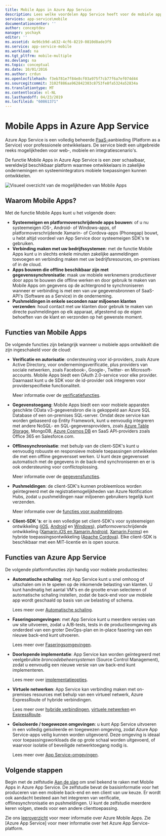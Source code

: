 ```yaml
---
title: Mobile Apps in Azure App Service
description: Lees welke voordelen App Service heeft voor de mobiele apps in uw onderneming.
services: app-service\mobile
documentationcenter: ''
author: conceptdev
manager: yochayk
editor: ''
ms.assetid: 4e96cb9d-a632-4cf6-8219-0810d8ade3f9
ms.service: app-service-mobile
ms.workload: na
ms.tgt_pltfrm: mobile-multiple
ms.devlang: na
ms.topic: conceptual
ms.date: 10/01/2016
ms.author: crdun
ms.openlocfilehash: f3eb781e7f84e8cf03a975f7cb77f6a7ef074d44
ms.sourcegitcommit: 3102f886aa962842303c8753fe8fa5324a52834a
ms.translationtype: MT
ms.contentlocale: nl-NL
ms.lasthandoff: 04/23/2019
ms.locfileid: "60861371"
---
```

# <a name="getting-started"> </a>Mobile Apps in Azure App Service
Azure App Service is een volledig beheerde [PaaS-](https://azure.microsoft.com/overview/what-is-paas/)aanbieding (Platform as a Service) voor professionele ontwikkelaars. De service biedt een uitgebreide reeks mogelijkheden voor web-, mobiele en integratiescenario's. 

De functie Mobile Apps in Azure App Service is een zeer schaalbaar, wereldwijd beschikbaar platform waarmee ontwikkelaars in zakelijke ondernemingen en systeemintegrators mobiele toepassingen kunnen ontwikkelen.

![Visueel overzicht van de mogelijkheden van Mobile Apps](./media/app-service-mobile-value-prop/overview.png)

## <a name="why-mobile-apps"></a>Waarom Mobile Apps?
Met de functie Mobile Apps kunt u het volgende doen:

* **Systeemeigen en platformoverschrijdende apps bouwen**: of u nu systeemeigen iOS-, Android- of Windows-apps, of platformoverschrijdende Xamarin- of Cordova-apps (Phonegap) bouwt, u hebt altijd voordeel van App Service door systeemeigen SDK's te gebruiken.
* **Verbinding maken met uw bedrijfssystemen**: met de functie Mobile Apps kunt u in slechts enkele minuten zakelijke aanmeldingen toevoegen en verbinding maken met uw bedrijfsresources, on-premises of in de cloud.
* **Apps bouwen die offline beschikbaar zijn met gegevenssynchronisatie**: maak uw mobiele werknemers productiever door apps te bouwen die offline werken en door gebruik te maken van Mobile Apps om gegevens op de achtergrond te synchroniseren wanneer er verbinding is met een van uw gegevensbronnen of SaaS-API's (Software as a Service) in de onderneming.
* **Pushmeldingen in enkele seconden naar miljoenen klanten verzenden**: houd contact met uw klanten door gebruik te maken van directe pushmeldingen op elk apparaat, afgestemd op de eigen behoeften van de klant en verzonden op het gewenste moment.

## <a name="mobile-apps-features"></a>Functies van Mobile Apps
De volgende functies zijn belangrijk wanneer u mobiele apps ontwikkelt die zijn ingeschakeld voor de cloud:

* **Verificatie en autorisatie**: ondersteuning voor id-providers, zoals Azure Active Directory, voor ondernemingsverificatie, plus providers van sociale netwerken, zoals Facebook-, Google-, Twitter- en Microsoft-accounts. Mobile Apps biedt een OAuth 2.0-service voor elke provider. Daarnaast kunt u de SDK voor de id-provider ook integreren voor providerspecifieke functionaliteit.

    Meer informatie over de [verificatiefuncties].

* **Gegevenstoegang**: Mobile Apps biedt een voor mobiele apparaten geschikte OData v3-gegevensbron die is gekoppeld aan Azure SQL Database of een on-premises SQL-server. Omdat deze service kan worden gebaseerd op Entity Framework, kunt u eenvoudig integreren met andere NoSQL- en SQL-gegevensproviders, zoals [Azure Table Storage], MongoDB, [Azure Cosmos DB] en SaaS API-providers zoals Office 365 en Salesforce.com.

* **Offlinesynchronisatie**: met behulp van de client-SDK's kunt u eenvoudig robuuste en responsieve mobiele toepassingen ontwikkelen die met een offline gegevensset werken. U kunt deze gegevensset automatisch met de gegevens in de back-end synchroniseren en er is ook ondersteuning voor conflictoplossing.

  Meer informatie over de [gegevensfuncties].

* **Pushmeldingen**: de client-SDK's kunnen probleemloos worden geïntegreerd met de registratiemogelijkheden van Azure Notification Hubs, zodat u pushmeldingen naar miljoenen gebruikers tegelijk kunt verzenden.

  Meer informatie over de [functies voor pushmeldingen].

* **Client-SDK 's**: er is een volledige set client-SDK's voor systeemeigen ontwikkeling ([iOS], [Android] en [Windows]), platformoverschrijdende ontwikkeling ([Xamarin.iOS en Xamarin.Android], [Xamarin.Forms]) en hybride toepassingsontwikkeling ([Apache Cordova]). Elke client-SDK is beschikbaar met een MIT-licentie en is open source.

## <a name="azure-app-service-features"></a>Functies van Azure App Service
De volgende platformfuncties zijn handig voor mobiele productiesites:

* **Automatische schaling**: met App Service kunt u snel omhoog of uitschalen om in te spelen op de inkomende belasting van klanten. U kunt handmatig het aantal VM's en de grootte ervan selecteren of automatische schaling instellen, zodat de back-end voor uw mobiele app wordt geschaald op basis van uw belasting of schema.

  Lees meer over [Automatische schaling].

* **Faseringsomgevingen**: met App Service kunt u meerdere versies van uw site uitvoeren, zodat u A/B-tests, tests in de productieomgeving als onderdeel van een groter DevOps-plan en in-place fasering van een nieuwe back-end kunt uitvoeren.

  Lees meer over [Faseringsomgevingen].

* **Doorlopende implementatie**: App Service kan worden geïntegreerd met veelgebruikte _broncodebeheersystemen_ (Source Control Management), zodat u eenvoudig een nieuwe versie van uw back-end kunt implementeren.

  Lees meer over [implementatieopties](../app-service/deploy-local-git.md).

* **Virtuele netwerken**: App Service kan verbinding maken met on-premises resources met behulp van een virtueel netwerk, Azure ExpressRoute of hybride verbindingen.

  Lees meer over [hybride verbindingen], [virtuele netwerken] en [ExpressRoute].

* **Geïsoleerde / toegewezen omgevingen**: u kunt App Service uitvoeren in een volledig geïsoleerde en toegewezen omgeving, zodat Azure App Service-apps veilig kunnen worden uitgevoerd. Deze omgeving is ideaal voor toepassingsworkloads die op grote schaal worden uitgevoerd, of waarvoor isolatie of beveiligde netwerktoegang nodig is.

  Lees meer over [App Service-omgevingen].

## <a name="next-steps"></a>Volgende stappen

Begin met de zelfstudie [Aan de slag] om snel bekend te raken met Mobile Apps in Azure App Service. De zelfstudie bevat de basisinformatie voor het produceren van een mobiele back-end en een client van uw keuze. Er wordt ook aandacht besteed aan het integreren van verificatie, offlinesynchronisatie en pushmeldingen. U kunt de zelfstudie meerdere keren volgen, steeds voor een andere clienttoepassing.

Zie ons [leeroverzicht] voor meer informatie over Azure Mobile Apps.
Zie [Azure App Service] voor meer informatie over het Azure App Service-platform.

<!-- URLs. -->
[Migrate your mobile service to App Service]: app-service-mobile-migrating-from-mobile-services.md
[aan de slag]: app-service-mobile-ios-get-started.md
[Azure Table storage]:../cosmos-db/table-storage-how-to-use-dotnet.md
[Azure Cosmos DB]: ../cosmos-db/sql-api-get-started.md
[verificatiefuncties]: ./app-service-mobile-auth.md
[gegevensfuncties]: ./app-service-mobile-offline-data-sync.md
[functies voor pushmeldingen]: ../notification-hubs/notification-hubs-push-notification-overview.md
[iOS]: ./app-service-mobile-ios-how-to-use-client-library.md
[Android]: ./app-service-mobile-android-how-to-use-client-library.md
[Windows]: ./app-service-mobile-dotnet-how-to-use-client-library.md
[Xamarin.iOS en Xamarin.Android]: ./app-service-mobile-dotnet-how-to-use-client-library.md
[Xamarin.Forms]: ./app-service-mobile-xamarin-forms-get-started.md
[Apache Cordova]: ./app-service-mobile-cordova-how-to-use-client-library.md
[Automatische schaling]: ../app-service/web-sites-scale.md
[Faseringsomgevingen]: ../app-service/deploy-staging-slots.md
[hybride verbindingen]: ../biztalk-services/integration-hybrid-connection-overview.md
[virtuele netwerken]: ../app-service/web-sites-integrate-with-vnet.md
[ExpressRoute]: ../app-service/environment/app-service-app-service-environment-network-configuration-expressroute.md
[App Service-omgevingen]: ../app-service/environment/intro.md
[leeroverzicht]: https://azure.microsoft.com/documentation/learning-paths/appservice-mobileapps/
